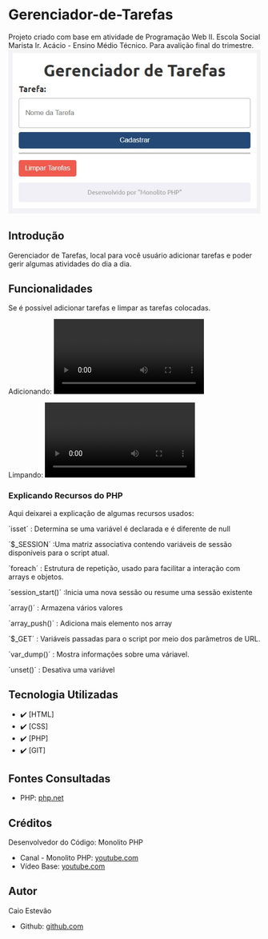 # Gerenciador-de-Tarefas
<!--# Índice 

* [Sistema de Cálculo Salarial](#sistema-de-cálculo-salarial)
* [Introdução](#introdu%C3%A7%C3%A3o)  
* [Funcionalidades](#funcionalidades)  
* [Tecnologia Utilizadas](#tecnologia-utilizadas)  
* [Fontes Consultadas](#fontes-consultadas)  
* [Autor](#autor)
  -->

Projeto criado com base em atividade de Programação Web II. Escola Social Marista Ir. Acácio - Ensino Médio Técnico. Para avalição final do trimestre.
![Capa do Projeto](img/tela_inicial.jpg)


## Introdução
Gerenciador de Tarefas, local para você usuário adicionar tarefas e poder gerir algumas atividades do dia a dia.


## Funcionalidades
Se é possível adicionar tarefas e limpar as tarefas colocadas.

Adicionando:
![gifcriação](img/criação_tarefa.mp4)

Limpando:
![gifcriação](img/excluir_tarefa.mp4)

### Explicando Recursos do PHP
Aqui deixarei a explicação de algumas recursos usados:

´isset´ : Determina se uma variável é declarada e é diferente de null

´$_SESSION´ :Uma matriz associativa contendo variáveis ​​de sessão disponíveis para o script atual.

´foreach´ : Estrutura de repetição, usado para facilitar a interação com arrays e objetos.

´session_start()´ :Inicia uma nova sessão ou resume uma sessão existente

´array()´ : Armazena vários valores

´array_push()´ : Adiciona mais elemento nos array

´$_GET´ : Variáveis ​​passadas para o script por meio dos parâmetros de URL.

´var_dump()´ : Mostra informações sobre uma váriavel.

´unset()´ : Desativa uma variável


## Tecnologia Utilizadas
- :heavy_check_mark: [HTML]
- :heavy_check_mark: [CSS]
- :heavy_check_mark: [PHP]
- :heavy_check_mark: [GIT]


## Fontes Consultadas
- PHP: [php.net](https://www.php.net/)

## Créditos
Desenvolvedor do Código: Monolito PHP
- Canal - Monolito PHP: [youtube.com](https://www.youtube.com/channel/UCSCKCO6nnrtpUZlexHRpJuA)
- Vídeo Base: [youtube.com](https://www.youtube.com/watch?v=dJ49I-QYYUk&ab_channel=MonolitoPHP)

## Autor
Caio Estevão
- Github: [github.com](https://github.com/Caioestevao1000)